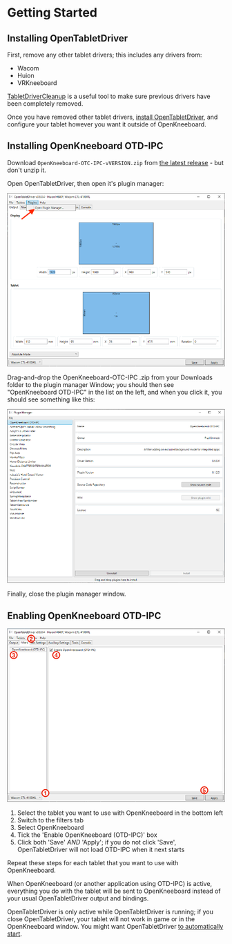 # Getting Started

## Installing OpenTabletDriver

First, remove any other tablet drivers; this includes any drivers from:
- Wacom
- Huion
- VRKneeboard

[TabletDriverCleanup](https://github.com/X9VoiD/TabletDriverCleanup) is a useful tool to make sure previous drivers have been completely removed.

Once you have removed other tablet drivers, [install OpenTabletDriver](https://opentabletdriver.net/Wiki/Install/Windows), and configure your tablet however you want it outside of OpenKneeboard.

## Installing OpenKneeboard OTD-IPC

Download `OpenKneeboard-OTC-IPC-vVERSION.zip` from [the latest release](https://github.com/OpenKneeboard/OTD-IPC/releases/latest) - but don't unzip it.

Open OpenTabletDriver, then open it's plugin manager:

![](getting-started/open-plugin-manager.png)

Drag-and-drop the OpenKneeboard-OTC-IPC .zip from your Downloads folder to the plugin manager Window; you should then see "OpenKneeboard OTD-IPC" in the list on the left, and when you click it, you should see something like this:

![](getting-started/with-otd-ipc.png)

Finally, close the plugin manager window.

## Enabling OpenKneeboard OTD-IPC

![](getting-started/filter-settings.png)

1. Select the tablet you want to use with OpenKneeboard in the bottom left
2. Switch to the filters tab
3. Select OpenKneeboard
4. Tick the 'Enable OpenKneeboard (OTD-IPC)' box
5. Click both 'Save' *AND* 'Apply'; if you do not click 'Save', OpenTabletDriver will not load OTD-IPC when it next starts

Repeat these steps for each tablet that you want to use with OpenKneeboard.

When OpenKneeboard (or another application using OTD-IPC) is active, everything you do with the tablet will be sent to OpenKneeboard instead of your usual OpenTabletDriver output and bindings.

OpenTabletDriver is only active while OpenTabletDriver is running; if you close OpenTabletDriver, your tablet will not work in game or in the OpenKneeboard window. You might want OpenTabletDriver [to automatically start](https://opentabletdriver.net/Wiki/FAQ/Windows#startup).
